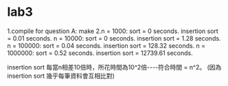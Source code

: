 # lab3
1.compile for question A: make
2.n = 1000:
        sort = 0 seconds.
        insertion sort = 0.01 seconds.
  n = 10000:
        sort = 0 seconds.
        insertion sort = 1.28 seconds.
  n = 100000:
        sort = 0.04 seconds.
        insertion sort =  128.32 seconds.
  n = 1000000:
        sort = 0.52 seconds.
        insertion sort =   12739.61 seconds.

insertion sort 每當n相差10倍時，所花時間為10^2倍----符合時間 = n^2。
(因為insertion sort 幾乎每筆資料會互相比對)
